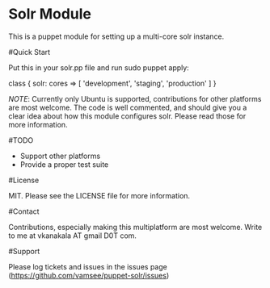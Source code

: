# Solr Module

This is a puppet module for setting up a multi-core solr instance. 

#Quick Start

Put this in your solr.pp file and run sudo puppet apply:

  class { solr:
    cores => [ 'development', 'staging', 'production' ]
  }

*NOTE*: Currently only Ubuntu is supported, contributions for other platforms are most welcome. 
The code is well commented, and should give you a clear idea about how this module 
configures solr. Please read those for more information.

#TODO

 * Support other platforms
 * Provide a proper test suite

#License

MIT. Please see the LICENSE file for more information.

#Contact

Contributions, especially making this multiplatform are most welcome. Write to me at vkanakala AT gmail D0T com.

#Support

Please log tickets and issues in the issues page (https://github.com/vamsee/puppet-solr/issues)
